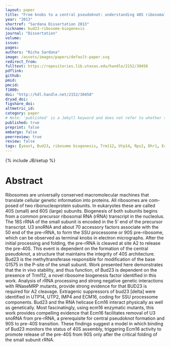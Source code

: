 ```yaml
---
layout: paper
title: "From knobs to a central pseudoknot: understanding 40S ribosomal subunit biogenesis through Bud23"
year: "2013"
shortref: "Sardana Dissertation 2013"
nickname: bud23-ribosome-biogenesis
journal: "Dissertation"
volume: 
issue: 
pages: 
authors: "Richa Sardana"
image: /assets/images/papers/default-paper.svg
redirect_from: 
fulltext: https://repositories.lib.utexas.edu/handle/2152/30458
pdflink: 
github: 
pmid: 
pmcid: 
f1000: 
doi: "http://hdl.handle.net/2152/30458"
dryad_doi: 
figshare_doi: 
altmetric_id: 
category: paper
# Note: 'published' is a Jekyll keyword and does not refer to whether the paper is published, but rather to whether this Markdown should be part of the rendered site.
published: true
preprint: false
embargo: false	
peerreview: true
review: false
tags: [yeast, Bud23, ribosome biogenesis, Trm112, Utp14, Rps2, Dhr1, Ecm16, Utp2, Imp4]
---
```

{% include JB/setup %}

# Abstract 

Ribosomes are universally conserved macromolecular machines that translate cellular genetic information into proteins. All ribosomes are com- posed of two ribonucleoprotein subunits. In eukaryotes these are called 40S (small) and 60S (large) subunits. Biogenesis of both subunits begins from a common precursor ribosomal RNA (rRNA) transcript in the nucleolus. The 18S rRNA of the small subunit is encoded in the 5ʹ end of the precursor transcript. U3 snoRNA and about 70 accessory factors associate with the 50 end of the pre-rRNA, to form the SSU processome or 90S pre-ribosome, which can be observed as terminal knobs in electron micrographs. After the initial processing and folding, the pre-rRNA is cleaved at site A2 to release the pre-40S. This event is dependent on the formation of the central pseudoknot, a structure that maintains the integrity of 40S architecture. Bud23 is the methyltransferase responsible for modification of the base G1575 in the P-site of the small subunit. Work presented here demonstrates that the in vivo stability, and thus function, of Bud23 is dependent on the presence of Trm112, a novel ribosome biogenesis factor identified in this work. Analysis of rRNA processing and strong negative genetic interactions with RNaseMRP mutants, provide strong evidence for that BUD23 is required for A2 cleavage. Extragenic suppressors of bud23 [delta] were identified in UTP14, UTP2, IMP4 and ECM16, coding for SSU processome components. Bud23 and the RNA helicase Ecm16 interact physically as well as genetically. Most fascinatingly, using ecm16 enzymatic mutants, this work provides compelling evidence that Ecm16 facilitates removal of U3 snoRNA from pre-rRNA, a prerequisite for central pseudoknot formation and 90S to pre-40S transition. These findings suggest a model in which binding of Bud23 monitors the status of 40S assembly, triggering Ecm16 activity to promote release of the pre-40S from 90S only after the critical folding of the small subunit rRNA.
